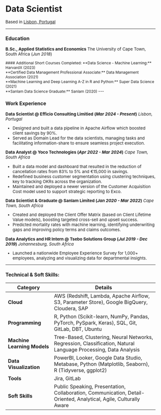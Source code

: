<style>
  body {
    font-size: smaller;
  }
</style>

# Data Scientist
Based in [Lisbon, Portugal](https://www.google.com/maps/place/Lisbon,+Portugal)

---

### Education
**B.Sc., Applied Statistics and Economics**
The University of Cape Town, South Africa (_Jun 2018_)

<span style="font-size: 12px;">
#### Additional Short Courses Completed:
**Data Science - Machine Learning:** HarvardX (2023)<br>
**Certified Data Management Professional Associate:** Data Management Association (2021)<br>
**Machine Learning and Deep Learning A-Z in R and Python:** Super Data Science (2021)<br>
**Sanlam Data Science Graduate:** Sanlam (2020)
</span>
---

### Work Experience
**Data Scientist @ Efficio Consulting Limitied (_Mar 2024 - Present_)**
_Lisbon, Portugal_
- Designed and built a data pipeline in Apache Airflow which boosted client savings by 90%.
- Served as Domain Lead for the data scientists, managing tasks and facilitating information-share to ensure seamless project execution.

**Data Analyst @ Yoco Technologies (_Apr 2022 - Mar 2024_)**
_Cape Town, South Africa_
- Built a data model and dashboard that resulted in the reduction of cancellation rates from 83% to 5% and €15,000 in savings.
- Redefined business customer segmentation using clustering techniques, key to tracking OKRs across the organization.
- Maintained and deployed a newer version of the Customer Acquisition Cost model used to support strategic reporting to Exco.

**Data Scientist & Graduate @ Sanlam Limited (_Jan 2020 - Mar 2022_)**
_Cape Town, South Africa_
- Created and deployed the Client Offer Matrix (based on Client Lifetime Value models), boosting targeted cross-sell and upsell success.
- Predicted mortality rates with machine learning, identifying underwriting gaps and improving policy terms and claims outcomes.

**Data Analytics and HR Intern @ Tsebo Solutions Group (_Jul 2019 - Dec 2019_)**
_Johannesburg, South Africa_
- Launched a nationwide Employee Experience Survey for 1,000+ employees, analyzing and visualizing data for departmental insights.
  
---

### Technical & Soft Skills:

| **Category**               | **Details**                                                                                                                                                           |
|----------------------------|------------------------------------------------------------------------------------------------------------------------------------------------------------------------|
| **Cloud**                  | AWS (Redshift, Lambda, Apache Airflow, S3, Parameter Store), Google BigQuery, Cloudera, SAP                                                                          |
| **Programming**            | R, Python (Scikit-learn, NumPy, Pandas, PyTorch, PySpark, Keras), SQL, Git, GitLab, DBT, Ubuntu                                                                     |
| **Machine Learning Models**| Tree-Based, Clustering, Neural Networks, Regression, Classification, Natural Language Processing, Data Analysis                                                      |
| **Data Visualization**     | PowerBI, Looker, Google Data Studio, Metabase, Python (Matplotlib, Seaborn), R (Tidyverse, ggplot2)                                                                   |
| **Tools**                  | Jira, GitLab                                                                                                                                                           |
| **Soft Skills**            | Public Speaking, Presentation, Collaboration, Communication, Detail-Oriented, Analytical, Agile, Culturally Aware                                                    |
